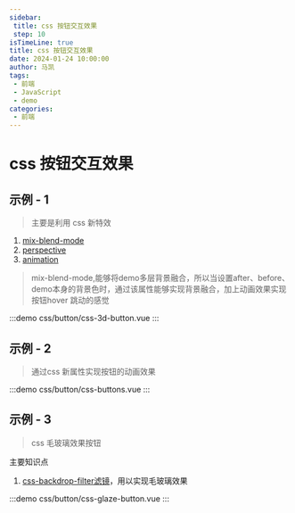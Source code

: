 ```yaml
---
sidebar:
 title: css 按钮交互效果
 step: 10
isTimeLine: true
title: css 按钮交互效果
date: 2024-01-24 10:00:00
author: 马凯
tags:
 - 前端
 - JavaScript
 - demo
categories:
 - 前端
---
```


# css 按钮交互效果

## 示例 - 1

> 主要是利用 css 新特效
1. [mix-blend-mode](https://developer.mozilla.org/zh-CN/docs/Web/CSS/mix-blend-mode)
2. [perspective](https://developer.mozilla.org/zh-CN/docs/Web/CSS/perspective)
3. [animation](https://developer.mozilla.org/zh-CN/docs/Web/CSS/animation)

> mix-blend-mode,能够将demo多层背景融合，所以当设置after、before、demo本身的背景色时，通过该属性能够实现背景融合，加上动画效果实现按钮hover 跳动的感觉

:::demo
css/button/css-3d-button.vue
:::

## 示例 - 2
> 通过css 新属性实现按钮的动画效果

:::demo
css/button/css-buttons.vue
:::


## 示例 - 3

> css 毛玻璃效果按钮

主要知识点
1. [css-backdrop-filter滤镜](https://developer.mozilla.org/zh-CN/docs/Web/CSS/backdrop-filter)，用以实现毛玻璃效果

:::demo
css/button/css-glaze-button.vue
:::
